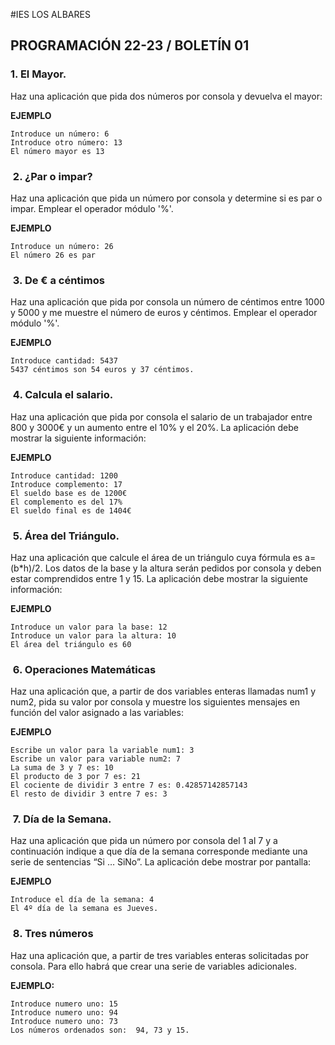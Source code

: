 #IES LOS ALBARES
## PROGRAMACIÓN 22-23 / BOLETÍN 01
### 1. El Mayor. 
Haz una aplicación que pida dos números por consola y devuelva el mayor: 

**EJEMPLO**

```
Introduce un número: 6
Introduce otro número: 13 
El número mayor es 13 
```

###  2. ¿Par o impar? 
Haz una aplicación que pida un número por consola y determine si es par o impar.
Emplear el operador módulo '%'. 

**EJEMPLO**

```
Introduce un número: 26
El número 26 es par 
```
 
###  3. De € a céntimos  
Haz una aplicación que pida por consola un número de céntimos entre 1000 y 5000 y me muestre el número de euros y céntimos. Emplear el operador módulo '%'. 


**EJEMPLO** 

```
Introduce cantidad: 5437 
5437 céntimos son 54 euros y 37 céntimos. 
```
 
###  4. Calcula el salario. 
Haz una aplicación que pida por consola el salario de un trabajador entre 800 y 3000€ y un aumento entre el 10% y el 20%. La aplicación debe mostrar la siguiente información: 

**EJEMPLO**
```
Introduce cantidad: 1200 
Introduce complemento: 17 
El sueldo base es de 1200€ 
El complemento es del 17% 
El sueldo final es de 1404€ 
```
 
###  5. Área del Triángulo. 
Haz una aplicación que calcule el área de un triángulo cuya fórmula es a=(b*h)/2. Los datos de la base y la altura serán pedidos por consola y deben estar comprendidos entre 1 y 15. La aplicación debe mostrar la siguiente información: 

**EJEMPLO**

```
Introduce un valor para la base: 12 
Introduce un valor para la altura: 10 
El área del triángulo es 60 
```
 
 
###  6. Operaciones Matemáticas  
Haz una aplicación  que, a partir de dos variables enteras llamadas num1 y num2, pida su valor por consola y muestre los siguientes mensajes en función del valor asignado a las variables:

**EJEMPLO** 

```
Escribe un valor para la variable num1: 3 
Escribe un valor para variable num2: 7 
La suma de 3 y 7 es: 10 
El producto de 3 por 7 es: 21 
El cociente de dividir 3 entre 7 es: 0.42857142857143 
El resto de dividir 3 entre 7 es: 3 
```
 
###  7. Día de la Semana. 
Haz una aplicación que pida un número por consola del 1 al 7 y a continuación indique a que día de la semana corresponde mediante una serie de sentencias “Si … SiNo”. La aplicación debe mostrar por pantalla:  

**EJEMPLO** 

```
Introduce el día de la semana: 4 
El 4º día de la semana es Jueves. 
```
 
###  8. Tres números  
Haz una aplicación que, a partir de tres variables enteras solicitadas por consola. Para ello habrá que crear una serie de variables adicionales.  
 

**EJEMPLO:**  

```
Introduce numero uno: 15 
Introduce numero uno: 94 
Introduce numero uno: 73 
Los números ordenados son:  94, 73 y 15. 
```